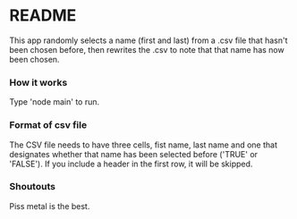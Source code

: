 # README


This app randomly selects a name (first and last) from a .csv file that hasn't been chosen before, then rewrites the .csv to note that that name has now been chosen. 

### How it works
Type 'node main' to run.

### Format of csv file

The CSV file needs to have three cells, fist name, last name and one that designates whether that name has been selected before ('TRUE' or 'FALSE'). If you include a header in the first row, it will be skipped. 

### Shoutouts

Piss metal is the best.